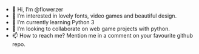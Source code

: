 - 👋 Hi, I’m @flowerzer
- 👀 I’m interested in lovely fonts, video games and beautiful design.
- 🌱 I’m currently learning Python 3
- 💞️ I’m looking to collaborate on web game projects with python.
- 📫 How to reach me? Mention me in a comment on your favourite github repo.

<!---
flowerzer/flowerzer is a ✨ special ✨ repository because its `README.md` (this file) appears on your GitHub profile.
You can click the Preview link to take a look at your changes.
--->
